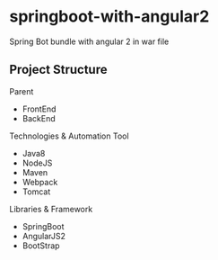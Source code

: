 # springboot-with-angular2
Spring Bot bundle with angular 2 in war file

Project Structure
---
Parent
- FrontEnd
- BackEnd

Technologies & Automation Tool
- Java8
- NodeJS
- Maven
- Webpack
- Tomcat

Libraries & Framework
- SpringBoot 
- AngularJS2
- BootStrap
